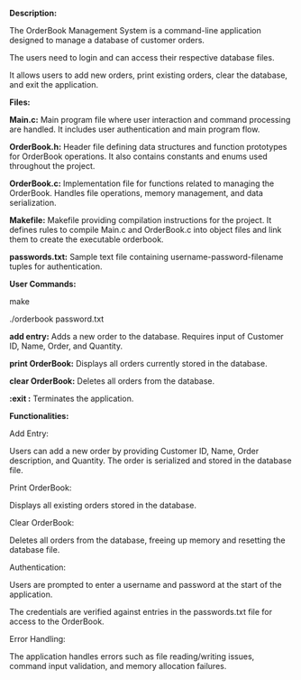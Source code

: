 **Description:**

The OrderBook Management System is a command-line application designed to manage a database of customer orders. 

The users need to login and can access their respective database files.

It allows users to add new orders, print existing orders, clear the database, and exit the application.


**Files:**

**Main.c:** Main program file where user interaction and command processing are handled. It includes user authentication and main program flow.

**OrderBook.h:** Header file defining data structures and function prototypes for OrderBook operations. It also contains constants and enums used throughout the project.

**OrderBook.c:** Implementation file for functions related to managing the OrderBook. Handles file operations, memory management, and data serialization.

**Makefile:** Makefile providing compilation instructions for the project. It defines rules to compile Main.c and OrderBook.c into object files and link them to create the executable orderbook.

**passwords.txt:** Sample text file containing username-password-filename tuples for authentication. 


**User Commands:**

make

./orderbook password.txt


**add entry:** Adds a new order to the database. Requires input of Customer ID, Name, Order, and Quantity.

**print OrderBook:** Displays all orders currently stored in the database.

**clear OrderBook:** Deletes all orders from the database.

**:exit :** Terminates the application.


**Functionalities:**

Add Entry:

Users can add a new order by providing Customer ID, Name, Order description, and Quantity. The order is serialized and stored in the database file.

Print OrderBook:

Displays all existing orders stored in the database. 

Clear OrderBook:

Deletes all orders from the database, freeing up memory and resetting the database file.

Authentication:

Users are prompted to enter a username and password at the start of the application. 

The credentials are verified against entries in the passwords.txt file for access to the OrderBook.

Error Handling:

The application handles errors such as file reading/writing issues, command input validation, and memory allocation failures.



